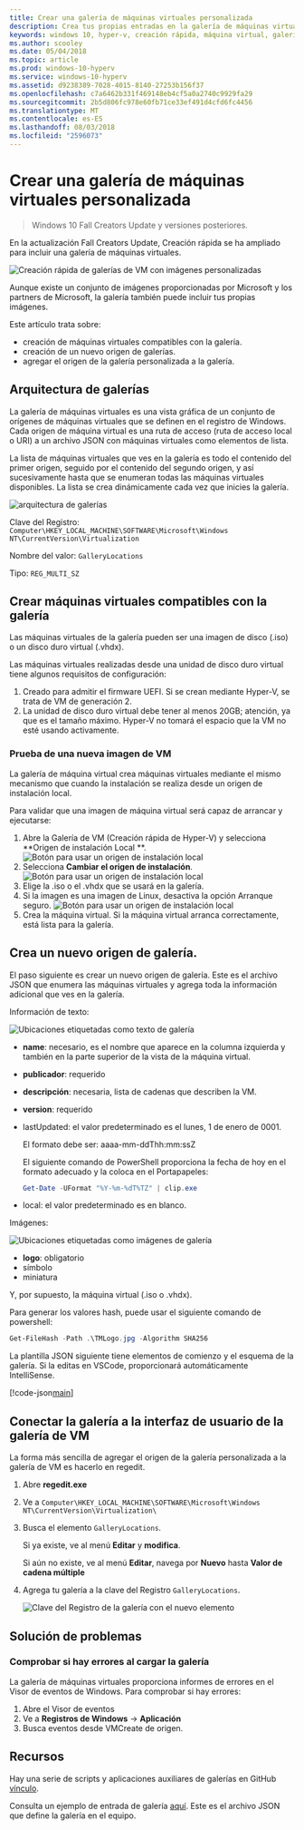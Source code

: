 ```yaml
---
title: Crear una galería de máquinas virtuales personalizada
description: Crea tus propias entradas en la galería de máquinas virtuales de Windows 10 Creators Update y versiones posteriores.
keywords: windows 10, hyper-v, creación rápida, máquina virtual, galería
ms.author: scooley
ms.date: 05/04/2018
ms.topic: article
ms.prod: windows-10-hyperv
ms.service: windows-10-hyperv
ms.assetid: d9238389-7028-4015-8140-27253b156f37
ms.openlocfilehash: c7a6462b331f469148eb4cf5a0a2740c9929fa29
ms.sourcegitcommit: 2b5d806fc978e60fb71ce33ef491d4cfd6fc4456
ms.translationtype: MT
ms.contentlocale: es-ES
ms.lasthandoff: 08/03/2018
ms.locfileid: "2596073"
---
```

# <a name="create-a-custom-virtual-machine-gallery"></a>Crear una galería de máquinas virtuales personalizada

> Windows 10 Fall Creators Update y versiones posteriores.

En la actualización Fall Creators Update, Creación rápida se ha ampliado para incluir una galería de máquinas virtuales.

![Creación rápida de galerías de VM con imágenes personalizadas](media/vmgallery.png)

Aunque existe un conjunto de imágenes proporcionadas por Microsoft y los partners de Microsoft, la galería también puede incluir tus propias imágenes.

Este artículo trata sobre:

* creación de máquinas virtuales compatibles con la galería.
* creación de un nuevo origen de galerías.
* agregar el origen de la galería personalizada a la galería.

## <a name="gallery-architecture"></a>Arquitectura de galerías

La galería de máquinas virtuales es una vista gráfica de un conjunto de orígenes de máquinas virtuales que se definen en el registro de Windows.  Cada origen de máquina virtual es una ruta de acceso (ruta de acceso local o URI) a un archivo JSON con máquinas virtuales como elementos de lista.

La lista de máquinas virtuales que ves en la galería es todo el contenido del primer origen, seguido por el contenido del segundo origen, y así sucesivamente hasta que se enumeran todas las máquinas virtuales disponibles.  La lista se crea dinámicamente cada vez que inicies la galería.

![arquitectura de galerías](media/vmgallery-architecture.png)

Clave del Registro: `Computer\HKEY_LOCAL_MACHINE\SOFTWARE\Microsoft\Windows NT\CurrentVersion\Virtualization`

Nombre del valor: `GalleryLocations`

Tipo: `REG_MULTI_SZ`

## <a name="create-gallery-compatible-virtual-machines"></a>Crear máquinas virtuales compatibles con la galería

Las máquinas virtuales de la galería pueden ser una imagen de disco (.iso) o un disco duro virtual (.vhdx).

Las máquinas virtuales realizadas desde una unidad de disco duro virtual tiene algunos requisitos de configuración:

1. Creado para admitir el firmware UEFI. Si se crean mediante Hyper-V, se trata de VM de generación 2.
1. La unidad de disco duro virtual debe tener al menos 20GB; atención, ya que es el tamaño máximo.  Hyper-V no tomará el espacio que la VM no esté usando activamente.

### <a name="testing-a-new-vm-image"></a>Prueba de una nueva imagen de VM

La galería de máquina virtual crea máquinas virtuales mediante el mismo mecanismo que cuando la instalación se realiza desde un origen de instalación local.

Para validar que una imagen de máquina virtual será capaz de arrancar y ejecutarse:

1. Abre la Galería de VM (Creación rápida de Hyper-V) y selecciona **Origen de instalación Local **.
  ![Botón para usar un origen de instalación local](media/use-local-source.png)
1. Selecciona **Cambiar el origen de instalación**.
  ![Botón para usar un origen de instalación local](media/change-source.png)
1. Elige la .iso o el .vhdx que se usará en la galería.
1. Si la imagen es una imagen de Linux, desactiva la opción Arranque seguro.
  ![Botón para usar un origen de instalación local](media/toggle-secure-boot.png)
1. Crea la máquina virtual.  Si la máquina virtual arranca correctamente, está lista para la galería.

## <a name="build-a-new-gallery-source"></a>Crea un nuevo origen de galería.

El paso siguiente es crear un nuevo origen de galería.  Este es el archivo JSON que enumera las máquinas virtuales y agrega toda la información adicional que ves en la galería.

Información de texto:

![Ubicaciones etiquetadas como texto de galería](media/gallery-text.png)

* **name**: necesario, es el nombre que aparece en la columna izquierda y también en la parte superior de la vista de la máquina virtual.
* **publicador**: requerido
* **descripción**: necesaria, lista de cadenas que describen la VM.
* **version**: requerido
* lastUpdated: el valor predeterminado es el lunes, 1 de enero de 0001.

  El formato debe ser: aaaa-mm-ddThh:mm:ssZ

  El siguiente comando de PowerShell proporciona la fecha de hoy en el formato adecuado y la coloca en el Portapapeles:

  ``` PowerShell
  Get-Date -UFormat "%Y-%m-%dT%TZ" | clip.exe
  ```

* local: el valor predeterminado es en blanco.

Imágenes:

![Ubicaciones etiquetadas como imágenes de galería](media/gallery-pictures.png)

* **logo**: obligatorio
* símbolo
* miniatura

Y, por supuesto, la máquina virtual (.iso o .vhdx).

Para generar los valores hash, puede usar el siguiente comando de powershell:

  ``` PowerShell
  Get-FileHash -Path .\TMLogo.jpg -Algorithm SHA256
  ```

La plantilla JSON siguiente tiene elementos de comienzo y el esquema de la galería.  Si la editas en VSCode, proporcionará automáticamente IntelliSense.

[!code-json[main](../../../hyperv-tools/vmgallery/vm-gallery-template.json)]

## <a name="connect-your-gallery-to-the-vm-gallery-ui"></a>Conectar la galería a la interfaz de usuario de la galería de VM

La forma más sencilla de agregar el origen de la galería personalizada a la galería de VM es hacerlo en regedit.

1. Abre **regedit.exe**
1. Ve a `Computer\HKEY_LOCAL_MACHINE\SOFTWARE\Microsoft\Windows NT\CurrentVersion\Virtualization\`
1. Busca el elemento `GalleryLocations`.

    Si ya existe, ve al menú **Editar** y **modifica**.

    Si aún no existe, ve al menú **Editar**, navega por **Nuevo** hasta **Valor de cadena múltiple**

1. Agrega tu galería a la clave del Registro `GalleryLocations`.

    ![Clave del Registro de la galería con el nuevo elemento](media/new-gallery-uri.png)

## <a name="troubleshooting"></a>Solución de problemas

### <a name="check-for-errors-loading-gallery"></a>Comprobar si hay errores al cargar la galería

La galería de máquinas virtuales proporciona informes de errores en el Visor de eventos de Windows.  Para comprobar si hay errores:

1. Abre el Visor de eventos
1. Ve a **Registros de Windows** -> **Aplicación**
1. Busca eventos desde VMCreate de origen.

## <a name="resources"></a>Recursos

Hay una serie de scripts y aplicaciones auxiliares de galerías en GitHub [vínculo](https://github.com/MicrosoftDocs/Virtualization-Documentation/tree/live/hyperv-tools/vmgallery).

Consulta un ejemplo de entrada de galería [aquí](https://go.microsoft.com/fwlink/?linkid=851584).  Este es el archivo JSON que define la galería en el equipo.
